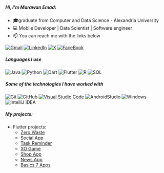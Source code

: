 ##### Hi, I'm Marawan Emad:

- 🎓graduate from Computer and Data Science - Alexandria University
- :computer: Mobile Developer | Data Scientist | Software engineer 
- :mailbox: You can reach me with the links below
  
[![Gmail](https://img.shields.io/badge/-Gmail-444444?style=flat&logo=Gmail&logoColor=red)](mailto:marawanemad717@gmail.com)
[![LinkedIn](https://img.shields.io/badge/-LinkedIn-444444?style=flat&logo=LinkedIn&logoColor=blue)](https://www.linkedin.com/in/marawan-emad-1ba82a214/)
[![X](https://img.shields.io/badge/--444444?style=flat&logo=X&logoColor=black)](https://x.com/Marawan_3mad)
[![FaceBook](https://img.shields.io/badge/-FaceBook-444444?style=flat&logo=FaceBook&logoColor=blue)](https://www.facebook.com/marawanemad717/)

##### Languages I use
![Java](https://img.shields.io/badge/-Java-000000?style=flat&logo=JAVA&logoColor=red)
![Python](https://img.shields.io/badge/-Python-000000?style=flat&logo=Python)
![Dart](https://img.shields.io/badge/-Dart-000000?style=flat&logo=Dart&logoColor=blue)
![Flutter](https://img.shields.io/badge/-Flutter-000000?style=flat&logo=Flutter&logoColor=blue)
![R](https://img.shields.io/badge/-R-000000?style=flat&logo=R&logoColor=blue)
![SQL](https://img.shields.io/badge/-SQL-000000?style=flat&logo=postgresql)

##### Some of the technologies I have worked with

![Git](https://img.shields.io/badge/-Git-444444?style=flat&logo=git&logoColor=F05032)
![GitHub](https://img.shields.io/badge/-GitHub-444444?style=flat&logo=github&logoColor=white)
[![Visual Studio Code](https://img.shields.io/badge/-VSCode-444444?style=flat&logo=visual-studio-code&logoColor=blue)](https://github.com/microsoft/vscode)
![AndroidStudio](https://img.shields.io/badge/-AndroidStudio-444444?style=flat&logo=github&logoColor=181717)
![Windows](http://img.shields.io/badge/-Windows-444444?style=flat-square&logo=windows&logoColor=blue)
![IntelliJ IDEA](http://img.shields.io/badge/-IntelliJ%20IDEA-444444?style=flat-square&logo=intellij-idea&logoColor=black)

##### My projects:

- Flutter projects:
  - [Zero Waste](https://github.com/Marawanemad/Zero-Waste-App)
  - [Social App](https://github.com/Marawanemad/Social-App)
  - [Task Reminder](https://github.com/Marawanemad/Tasks-Reminder-App) 
  - [XO Game](https://github.com/Marawanemad/XO_Game) 
  - [Shop App](https://github.com/Marawanemad/ShopApp) 
  - [News App](https://github.com/Marawanemad/NewsApp) 
  - [Basics 7 Apps](https://github.com/Marawanemad/Basics_7_Apps) 

  
  
